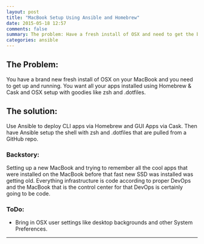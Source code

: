 ```yaml
---
layout: post
title: "MacBook Setup Using Ansible and Homebrew"
date: 2015-05-18 12:57
comments: false
summary: The problem: Have a fresh install of OSX and need to get the basics configured and installed like apps and sane OSX settings.
categories: ansible
---
```


## The Problem:
You have a brand new fresh install of OSX on your MacBook and you need to get up and running.  You want all your apps installed using Homebrew & Cask and OSX setup with goodies like zsh and .dotfiles.

## The solution:
Use Ansible to deploy CLI apps via Homebrew and GUI Apps via Cask.  Then have Ansible setup the shell with zsh and .dotfiles that are pulled from a GitHub repo.


### Backstory:
Setting up a new MacBook and trying to remember all the cool apps that were installed on the MacBook before that fast new SSD was installed was getting old.  Everything infrastructure is code according to proper DevOps and the MacBook that is the control center for that DevOps is certainly going to be code.

### ToDo:
  - Bring in OSX user settings like desktop backgrounds and other System Preferences.


---